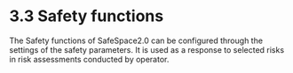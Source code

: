 ﻿# 3.3 Safety functions


The Safety functions of SafeSpace2.0 can be configured through the settings of the safety parameters. It is used as a response to selected risks in risk assessments conducted by operator.


